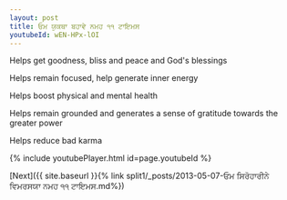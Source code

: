 ```yaml
---
layout: post
title: ਓਮ ਯੁਕਥਾ ਬਹਾਵੇ ਨਮਹ ੧੧ ਟਾਇਮਸ
youtubeId: wEN-HPx-lOI
---
```

 
 
Helps get goodness, bliss and peace and God's blessings
 
Helps remain focused, help generate inner energy 
 
Helps boost physical and mental health 
 
Helps remain grounded and generates a sense of gratitude towards the greater power 
 
Helps reduce bad karma
 
 
 
 


{% include youtubePlayer.html id=page.youtubeId %}
 
[Next]({{ site.baseurl }}{% link  split1/_posts/2013-05-07-ਓਮ ਸਿਰੋਹਾਰੀਨੇ ਵਿਮਰਸਯਾ ਨਮਹ ੧੧ ਟਾਇਮਸ.md%})
 
